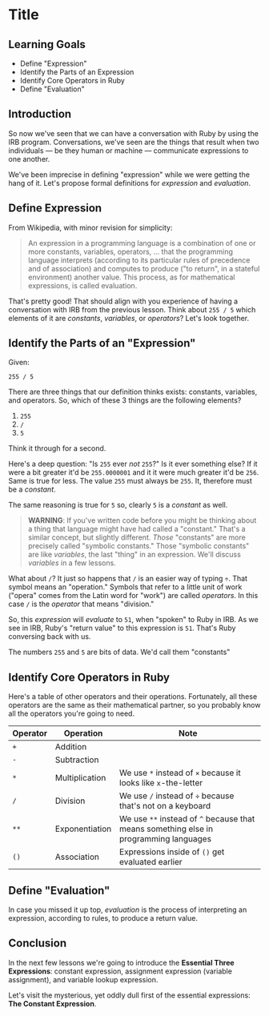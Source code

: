 # Title

## Learning Goals

* Define "Expression"
* Identify the Parts of an Expression
* Identify Core Operators in Ruby
* Define "Evaluation"

## Introduction

So now we've seen that we can have a conversation with Ruby by using the IRB
program. Conversations, we've seen are the things that result when two
individuals &mdash; be they human or machine &mdash; communicate expressions to
one another.

We've been imprecise in defining "expression" while we were getting the hang
of it. Let's propose formal definitions for _expression_ and _evaluation_.

## Define Expression

From Wikipedia, with minor revision for simplicity:

> An expression in a programming language is a combination of one or more
> constants, variables, operators, ... that the programming language
> interprets (according to its particular rules of precedence and of association)
> and computes to produce ("to return", in a stateful environment) another value.
> This process, as for mathematical expressions, is called evaluation.

That's pretty good! That should align with you experience of having a
conversation with IRB from the previous lesson. Think about `255 / 5` which
elements of it are _constants_, _variables_, or _operators_? Let's look
together.

## Identify the Parts of an "Expression"

Given:

`255 / 5`

There are three things that our definition thinks exists: constants, variables,
and operators. So, which of these 3 things are the following elements?

1. `255`
2. `/`
3. `5`

Think it through for a second.

Here's a deep question: "Is `255` ever _not_ `255`?" Is it ever something else?
If it were a bit greater it'd be `255.0000001` and it it were much greater it'd
be `256`. Same is true for less. The value `255` must always be `255`. It,
therefore must be a _constant_.

The same reasoning is true for `5` so, clearly `5` is a _constant_ as well.

> **WARNING**: If you've written code before you might be thinking about a
> thing that language might have had called a "constant." That's a similar
> concept, but slightly different. _Those_ "constants" are more precisely
> called "symbolic constants." Those "symbolic constants" are like _variables_,
> the last "thing" in an expression. We'll discuss _variables_ in a few
> lessons.

What about `/`? It just so happens that `/` is an easier way of typing `÷`.
That symbol means an "operation." Symbols that refer to a little unit of work
("opera" comes from the Latin word for "work") are called _operators_. In this
case `/` is the _operator_ that means "division."

So, this _expression_ will _evaluate_ to `51`, when "spoken" to Ruby in IRB.
As we see in IRB, Ruby's "return value" to this expression is `51`. That's Ruby
conversing back with us.

The numbers `255` and `5` are bits of data. We'd call them "constants"

## Identify Core Operators in Ruby

Here's a table of other operators and their operations. Fortunately, all these
operators are the same as their mathematical partner, so you probably know all
the operators you're going to need.

|Operator|Operation|Note|
|--------|---------|----|
| `+` | Addition ||
| `-` | Subtraction ||
| `*` | Multiplication | We use `*` instead of `×` because it looks like `x`-the-letter|
| `/` | Division | We use `/` instead of `÷` because that's not on a keyboard|
| `**` | Exponentiation | We use `**` instead of `^` because that means something else in programming languages|
| `()` | Association | Expressions inside of `()` get evaluated earlier|

## Define "Evaluation"

In case you missed it up top, _evaluation_ is the process of interpreting an
expression, according to rules, to produce a return value.

## Conclusion

In the next few lessons we're going to introduce the **Essential Three
Expressions**: constant expression, assignment expression (variable
assignment), and variable lookup expression.

Let's visit the mysterious, yet oddly dull first of the essential expressions:
**The Constant Expression**.
